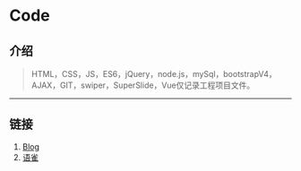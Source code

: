# Code
## 介绍
>HTML，CSS，JS，ES6，jQuery，node.js，mySql，bootstrapV4，AJAX，GIT，swiper，SuperSlide，Vue仅记录工程项目文件。

---

## 链接
1. [Blog](https://found-404.github.io/found404.io/)
2. [语雀](https://www.yuque.com/fund404/found404)